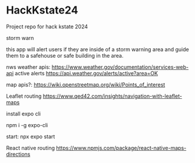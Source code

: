 # HackKstate24
Project repo for hack kstate 2024

storm warn 

this app will alert users if they are inside of a storm warning area and guide them to a safehouse or safe building in the area.

nws weather apis:
https://www.weather.gov/documentation/services-web-api
active alerts
https://api.weather.gov/alerts/active?area=OK

map apis?:
https://wiki.openstreetmap.org/wiki/Points_of_interest

Leaflet routing
https://www.qed42.com/insights/navigation-with-leaflet-maps

install expo cli

npm i -g expo-cli

start: npx expo start

React native routing
https://www.npmjs.com/package/react-native-maps-directions